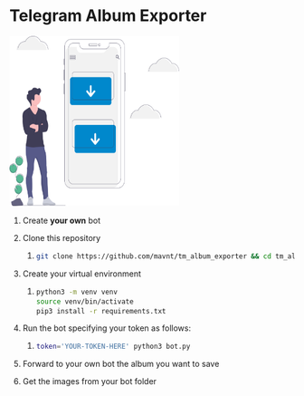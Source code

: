 # Telegram Album Exporter

<img src="./assets/undraw_download_pc33.svg" width="300" height="300"/>

1. Create **your own** bot

2. Clone this repository

   1. ```bash
      git clone https://github.com/mavnt/tm_album_exporter && cd tm_album_exporter
      ```

3. Create your virtual environment

   1. ```bash
      python3 -m venv venv
      source venv/bin/activate
      pip3 install -r requirements.txt
      ```

4. Run the bot specifying your token as follows:

   1. ```bash
      token='YOUR-TOKEN-HERE' python3 bot.py
      ```

5. Forward to your own bot the album you want to save

6. Get the images from your bot folder



